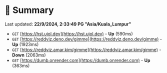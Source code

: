# 📖 Summary
Last updated: **22/9/2024, 2:33:49 PG "Asia/Kuala_Lumpur"**

- `GET` [https://hst.ujol.dev](https://hst.ujol.dev) - **Up** (590ms)
- `GET` [https://reddviz.deno.dev/gimme](https://reddviz.deno.dev/gimme) - **Up** (1923ms)
- `GET` [https://reddviz.amar.kim/gimme](https://reddviz.amar.kim/gimme) - **Down** (2063ms)
- `GET` [https://dumb.onrender.com](https://dumb.onrender.com) - **Up** (363ms)
